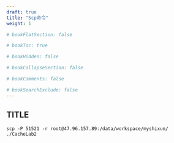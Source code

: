 ```yaml
---
draft: true
title: "Scp命令"
weight: 1

# bookFlatSection: false

# bookToc: true

# bookHidden: false

# bookCollapseSection: false

# bookComments: false

# bookSearchExclude: false
---
```


## TITLE

```
scp -P 51521 -r root@47.96.157.89:/data/workspace/myshixun/ ./CacheLab2
```

